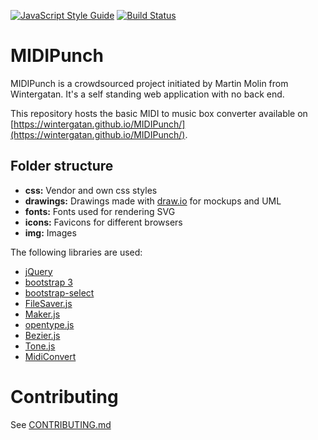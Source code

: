 [![JavaScript Style Guide](https://img.shields.io/badge/code_style-standard-brightgreen.svg)](https://standardjs.com) [![Build Status](https://travis-ci.org/Wintergatan/MIDIPunch.svg?branch=master)](https://travis-ci.org/Wintergatan/MIDIPunch)

# MIDIPunch
MIDIPunch is a crowdsourced project initiated by Martin Molin from Wintergatan. It's a self standing web application with no back end.

This repository hosts the basic MIDI to music box converter available on [https://wintergatan.github.io/MIDIPunch/](https://wintergatan.github.io/MIDIPunch/).

## Folder structure
- **css:** Vendor and own css styles
- **drawings:** Drawings made with [draw.io](https://www.draw.io/) for mockups and UML
- **fonts:** Fonts used for rendering SVG
- **icons:** Favicons for different browsers
- **img:** Images


The following libraries are used:
- [jQuery](https://jquery.com/)
- [bootstrap 3](https://getbootstrap.com/)
- [bootstrap-select](https://silviomoreto.github.io/bootstrap-select/)
- [FileSaver.js](https://github.com/eligrey/FileSaver.js/)
- [Maker.js](https://microsoft.github.io/maker.js/)
- [opentype.js](https://opentype.js.org/)
- [Bezier.js](https://pomax.github.io/bezierjs/)
- [Tone.js](https://github.com/Tonejs/Tone.js/)
- [MidiConvert](https://github.com/Tonejs/MidiConvert)

# Contributing
See [CONTRIBUTING.md](CONTRIBUTING.md)
